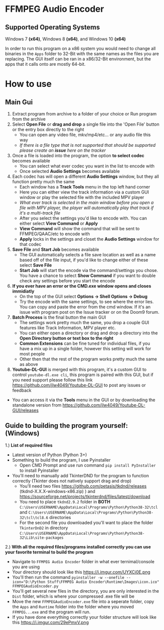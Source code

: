 # FFMPEG Audio Encoder # 

## Supported Operating Systems ##
Windows 7 **(x64)**, Windows 8 **(x64)**, and Windows 10 **(x64)**

In order to run this program on a x86 system you would need to change all binaries in the `Apps` folder to 32-Bit with the same names as the files you are replacing. The GUI itself can be ran in a x86/32-Bit environment, but the apps that it calls onto are mostly 64-bit.

# How to use #
## Main Gui ##
1. Extract program from archive to a folder of your choice or Run program from the archive
2. Select **Open File** or **drag and drop** a single file into the 'Open File' button or the entry box directly to the right
   - You can open any video file, mkv/mp4/etc... or any audio file this way
   - *If there is a file type that is not supported that should be supported please create an **issue** here on the tracker*
3. Once a file is loaded into the program, the option **to select codec** becomes available
   - You can select what ever codec you want in the list to encode with
   - Once selected **Audio Settings** becomes available
4. Each codec has will open a different **Audio Settings** window, but they all function pretty much the same
   - Each window has a **Track Tools** menu in the top left hand corner
   - Here you can either view the track information via a custom GUI window or play the selected file with the included MPV player
   - *What ever track is selected in the main window before you open a file with MPV player, the player will automatically play that track if it's a multi-track file*
   - After you select the settings you'd like to encode with. You can either select **View Command** or **Apply**
   - **View Command** will show the command that will be sent to FFMPEG/QAAC/etc to encode with
   - **Apply** locks in the settings and closet the **Audio Settings** window for that codec
5. **Save File** and **Start Job** becomes available
   - The GUI automatically selects a file save location as well as a name based off of the file input, if you'd like to change either of these select **Save File**
   - **Start Job** will start the encode via the command/settings you chose. You have a chance to select **Show Command** if you want to double check any settings before you start the encode
6. **If you ever have an error or the CMD.exe window opens and closes immidiatly**
   - On the top of the GUI select **Options -> Shell Options -> Debug** 
   - Try the encode with the same settings, to see where the error lies. You can copy and paste the error from the cmd window. If it's an issue with program post on the Issue tracker or on the Doom9 forum.
7. **Batch Process** is the final button the main GUI
   - The settings work pretty much the same, you drop a couple GUI features like Track Information, MPV player etc.
   - You can either open a directory or drag and drop a directory into the **Open Directory button or text box to the right**
   - **Common Extensions** can be fine tuned for individual files, if you have a mix up in a single folder, however this setting will work for most people
   - Other then that the rest of the program works pretty much the same as above
 8. **Youtube-DL-GUI** is merged with this program, it's a custom GUI to control `youtube-dl.exe cli`, this program is paired with this GUI, but if you need support please follow this link https://github.com/jlw4049/Youtube-DL-GUI to post any issues or feedback
   - You can access it via the **Tools** menu in the GUI or by downloading the standalone version from https://github.com/jlw4049/Youtube-DL-GUI/releases

## Guide to building the program yourself: (Windows)
1.) **List of required files**
- Latest version of Python (Python 3+)
- Something to build the program, I use Pyinstaller
  - Open CMD Prompt and use run command `pip install PyInstaller` to install Pyinstaller
- You'll need to manually add TkinterDND for the program to function correctly (Tkinter does not natively support drag and drop)
  - You'll need two files https://github.com/petasis/tkdnd/releases (tkdnd-X.X.X-windows-x86.zip)
) and https://sourceforge.net/projects/tkinterdnd/files/latest/download
  - You need to place `tkdnd2.9.2` folder in **BOTH** `C:\Users\USERNAME\AppData\Local\Programs\Python\Python38-32\tcl` and `C:\Users\USERNAME\AppData\Local\Programs\Python\Python38-32\tcl\tcl8.6` directories
  - For the second file you downloaded you'll want to place the folder `TkinterDnD2` in directory `C:\Users\USERNAME\AppData\Local\Programs\Python\Python38-32\Lib\site-packages`

2.) **With all the required files/programs installed correctly you can use your favorite terminal to build the program**
  - Navigate to `FFMPEG Audio Encoder` folder in what ever ternimal/console you are using
  - Your directory should look like this
  https://i.imgur.com/UYXCi0E.png
  - You'll then run the command `pyinstaller -w --onefile --icon="D:\Python Stuff\FFMPEG Audio Encoder\Runtime\Images\icon.ico" FFMPEGAudioEncoder.py`
  - You'll get several new files in the directory, you are only interested in the `Dist` folder, which is where your compressed .exe file will be
  - Move the new `FFMPEGAudioEncoder.exe` file into a seperate folder, copy the `Apps` and `Runtime` folder into the folder where you moved `FFMPEG...exe` and the program will run. 
  - If you have done everything correctly your folder structure will look like this https://i.imgur.com/29ePmxV.png
